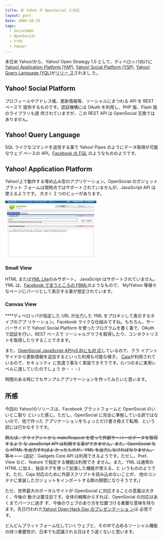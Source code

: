 ```yaml
---
title: 米 Yahoo が OpenSocial に対応
layout: post
date: 2008-10-29
tags:
  - SocialWeb
  - OpenSocial
  - Y!OS
  - Yahoo!
---
```


本日米 Yahoo!から、Yahoo! Open Strategy 1.0 として、ディベロッパ向けに[Yahoo!
Application Platform (YAP)](http://developer.yahoo.com/yap/), [Yahoo! Social
Platform (YSP),](http://developer.yahoo.com/social/) [Yahoo! Query Language
(YQL)](http://developer.yahoo.com/yql/)が[リリー
ス](http://developer.yahoo.net/blog/archives/2008/10/yos_10_launch.html)されまし
た。

## Yahoo! Social Platform

プロフィールやアドレス帳、更新情報等、ソーシャルにまつわる API を REST ベースで
提供するものです。認証機構には OAuth を利用し、PHP 版、Flash 版のライブラリも提
供されていますが、この REST API は OpenSocial 互換ではありません。

## Yahoo! Query Language

SQL ライクなコマンドを送信する事で Yahoo! Pipes のようにデータ取得が可能なウェブ
ベースの API。[Facebook の FQL](http://wiki.developers.facebook.com/index.php/FQL)
のようなもののようです。

## Yahoo! Application Platform

Yahoo!上で動作する埋め込み型のアプリケーション。OpenSocial のガジェットプラット
フォームは現時点ではサポートされていませんが、JavaScript API は使えるようです。
大きく 2 つのビューがあります。

![yos_appdef](/images/2008/10/yos_appdef-300x184.jpg)

### Small View

HTML または[YML Lite](http://developer.yahoo.com/yap/yml/)のみサポート。
JavaScript はサポートされていません。YML は、[Facebook で言うところの
FBML](http://wiki.developers.facebook.com/index.php/FBML)のようなもので、
My!Yahoo 等様々なページにパーツとして表示する事が想定されています。

### **Canvas View**

****ディベロッパが指定した URL が出力した YML をプロキシして表示するタイプのアプ
リケーション。Facebook ライクな仕組みですね。もちろん、サーバーサイドで Yahoo!
Social Platform を使ったプログラムを書く事で、OAuth で認証を行い、REST ベースで
ソーシャルグラフを取得したり、コンタクトリストを取得したりすることできます。

また、[OpenSocial JavaScript API(v0.8)にも対
応](http://developer.yahoo.com/yap/guide/yap-opensocial.html)しているので、クラ
イアントサイドから更新情報を追加するといった利用も可能な様子。
[Caja](http://devlog.agektmr.com/archives/49)が利用されているので、セキュリティ
に気遣う事なく実装できそうです。(いつのまに実用レベルに達していたのでしょう
か・・・)

時間のある時にでもサンプルアプリケーションを作ってみたいと思います。

## 所感

今回の Yahoo!のリリースは、Facebook プラットフォームと OpenSocial のいいとこ取り
といった感じ。ただし、OpenSocial に完全に準拠している訳ではないので、他で作った
アプリケーションをちょっとだけ書き換えて転用、という訳には行かなそうです。

~~例えば、クライアントから makeRequest を使って外部サーバーのデータを取得するよう
な JavaScript API は利用する事ができません。また、OpenSocial なら HTML を出力すればよ
かったものが、YML を出力しなければなりません。等々・・~~ (追記：Gadgets Core API
は利用できるようです。ただし、Pref、View など、feature で指定する機能は利用でき
ません。また、YML は通常の HTML に加え、独自タグを使って拡張した機能が使える、と
いうもののようです。ただ、Caja 対応のために外部スクリプトを読み込めないことが、
他のコンテナに実装したガジェットをインポートする際の障壁になりそうです。)

ただ、世界最大のポータルサイトが OpenSocial に対応することの意義は大きく、今後の
動きは要注目です。全体の戦略からすれば、OpenSocial の対応はあくまでパーツに過ぎ
ず、今後のウェブのあり方を位置づける重要な意味を持ちます。先日行われた[Yahoo!
Open Hack Day のプレゼンテーショ
ン](http://www.kidsallright.com/blog/2008/09/18/yahoo-open-strategy-overview/)は
必見です。

どんどんプラットフォーム化していくウェブと、その中で占めるソーシャル機能の持つ重要性が、日本でも認識される日はそう遠くないと思います。
